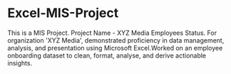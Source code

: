 # Excel-MIS-Project
This is a MIS Project.
Project Name - XYZ Media Employees Status.
For organization 'XYZ Media', demonstrated proficiency in data management, analysis, and presentation using Microsoft Excel.Worked on an employee onboarding dataset to clean, format, analyse, and derive actionable insights.
